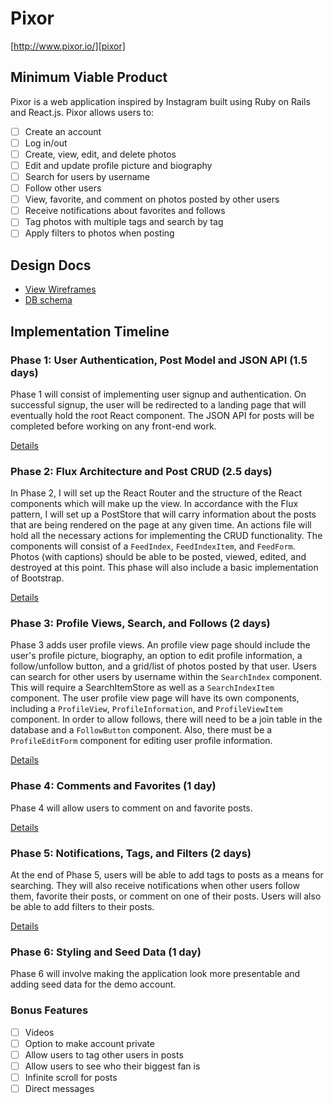 # Pixor

[http://www.pixor.io/][pixor]

[pixor]: http://www.pixor.io/

## Minimum Viable Product

Pixor is a web application inspired by Instagram built using Ruby on Rails
and React.js. Pixor allows users to:

<!-- This is a Markdown checklist. Use it to keep track of your progress! -->

- [ ] Create an account
- [ ] Log in/out
- [ ] Create, view, edit, and delete photos
- [ ] Edit and update profile picture and biography
- [ ] Search for users by username
- [ ] Follow other users
- [ ] View, favorite, and comment on photos posted by other users
- [ ] Receive notifications about favorites and follows
- [ ] Tag photos with multiple tags and search by tag
- [ ] Apply filters to photos when posting

## Design Docs
* [View Wireframes][view]
* [DB schema][schema]

[view]: ./docs/views.md
[schema]: ./docs/schema.md

## Implementation Timeline

### Phase 1: User Authentication, Post Model and JSON API (1.5 days)

Phase 1 will consist of implementing user signup and authentication. On
successful signup, the user will be redirected to a landing page that will
eventually hold the root React component. The JSON API for posts will be
completed before working on any front-end work.

[Details][phase-one]

### Phase 2: Flux Architecture and Post CRUD (2.5 days)

In Phase 2, I will set up the React Router and the structure of the React
components which will make up the view. In accordance with the Flux pattern, I
will set up a PostStore that will carry information about the posts that are
being rendered on the page at any given time. An actions file will hold all the
necessary actions for implementing the CRUD functionality. The components will
consist of a `FeedIndex`, `FeedIndexItem`, and `FeedForm`. Photos (with
captions) should be able to be posted, viewed, edited, and destroyed at this
point. This phase will also include a basic implementation of Bootstrap.

[Details][phase-two]

### Phase 3: Profile Views, Search, and Follows (2 days)

Phase 3 adds user profile views. An profile view page should include
the user's profile picture, biography, an option to edit profile information, a
follow/unfollow button, and a grid/list of photos posted by that user. Users
can search for other users by username within the `SearchIndex` component. This
will require a SearchItemStore as well as a `SearchIndexItem` component. The
user profile view page will have its own components, including a `ProfileView`,
`ProfileInformation`, and `ProfileViewItem` component. In order to allow
follows, there will need to be a join table in the database and a `FollowButton`
component. Also, there must be a `ProfileEditForm` component for editing user
profile information.

[Details][phase-three]

### Phase 4: Comments and Favorites (1 day)

Phase 4 will allow users to comment on and favorite posts.

[Details][phase-four]

### Phase 5: Notifications, Tags, and Filters (2 days)

At the end of Phase 5, users will be able to add tags to posts as a means for
searching. They will also receive notifications when other users follow them,
favorite their posts, or comment on one of their posts. Users will also be
able to add filters to their posts.

[Details][phase-five]

### Phase 6: Styling and Seed Data (1 day)

Phase 6 will involve making the application look more presentable and adding
seed data for the demo account.

### Bonus Features
- [ ] Videos
- [ ] Option to make account private
- [ ] Allow users to tag other users in posts
- [ ] Allow users to see who their biggest fan is
- [ ] Infinite scroll for posts
- [ ] Direct messages

[phase-one]: ./docs/phases/phase1.md
[phase-two]: ./docs/phases/phase2.md
[phase-three]: ./docs/phases/phase3.md
[phase-four]: ./docs/phases/phase4.md
[phase-five]: ./docs/phases/phase5.md
